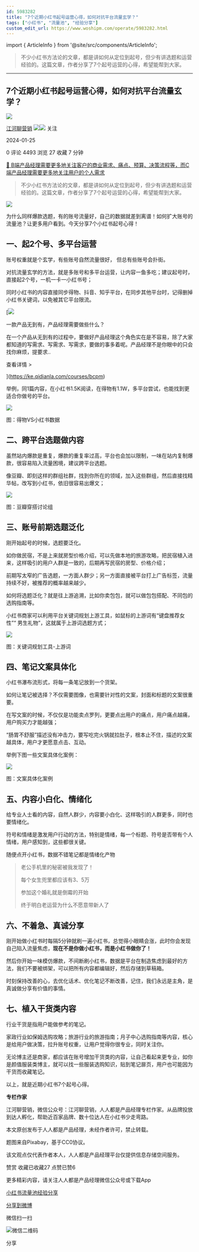 ```yaml
---
id: 5983282
title: "7个近期小红书起号运营心得，如何对抗平台流量玄学？"
tags: ["小红书", "流量池", "经验分享"]
custom_edit_url: https://www.woshipm.com/operate/5983282.html
---
```

import { ArticleInfo } from '@site/src/components/ArticleInfo';

<ArticleInfo
    author="江河聊营销"
    authorLink="https://www.woshipm.com/u/669162"
    published="2024-01-25"
    views={4493}
    comments={0}
    collects={27}
/>

> 不少小红书方法论的文章，都是讲如何从定位到起号，但少有讲选题和运营经验的。这篇文章，作者分享了7个起号运营的心得，希望能帮到大家。

---

## 7个近期小红书起号运营心得，如何对抗平台流量玄学？

[![](https://static.woshipm.com/APP_U_202210_20221030085450_9872.jpeg?imageView2/1/w/72/h/72/q/100)](https://www.woshipm.com/u/669162)

[江河聊营销](https://www.woshipm.com/u/669162) ![](https://static.woshipm.com/tag/1121_1@2x.png)![](https://static.woshipm.com/tag/2304_1@2x.png) 关注

2024-01-25

0 评论 4493 浏览 27 收藏 7 分钟

[🔗 B端产品经理需要更多地关注客户的商业需求、痛点、预算、决策流程等，而C端产品经理需要更多地关注用户的个人需求](https://ke.qidianla.com/courses/bcpm)

> 不少小红书方法论的文章，都是讲如何从定位到起号，但少有讲选题和运营经验的。这篇文章，作者分享了7个起号运营的心得，希望能帮到大家。

![](https://image.woshipm.com/2023/04/17/ab0c244e-dcf5-11ed-a8f2-00163e0b5ff3.png)

为什么同样爆款选题，有的账号流量好，自己的数据就差到离谱！如何扩大账号的流量池？让更多用户看到。今天分享7个小红书起号心得！‍

## 一、起2个号、多平台运营

账号权重就是个玄学，有些账号自然流量很好， 但总有些账号会扑街。

对抗流量玄学的方法，就是多账号和多平台运营，让内容一鱼多吃；建议起号时，直接起2个号，一机一卡一小红书号；

同时小红书的内容直接同步得物、抖音、知乎平台，在同步其他平台时，记得删掉小红书关键词，以免被其它平台限流。‍‍‍‍‍‍

[![](https://image.woshipm.com/2023/08/02/58dc678c-30e3-11ee-88e7-00163e0b5ff3.png)

一款产品无到有，产品经理需要做些什么？

在一个产品从无到有的过程中，要做好产品经理这个角色实在是不容易，除了大家都知道的写需求、写需求、写需求，要做的事多着呢。产品经理不是你眼中的只会找你麻烦，提要求..

查看详情 >

](https://ke.qidianla.com/courses/bcpm)

举例，同1篇内容，在小红书1.5K阅读，在得物有1.1W，多平台尝试，也能找到更适合你做号的平台。‍‍‍‍‍

![](https://image.woshipm.com/wp-files/2024/01/6sJKQE8IadD9HM979DVd.png)

图：得物VS小红书数据

## 二、跨平台选题做内容

虽然站内爆款是重复，爆款的重复率过高，平台也会加以限制，一味在站内复制爆款，很容易陷入流量困境，建议跨平台选题。

像豆瓣、即刻这样的群组社群，找到你所在的领域，加入这些群组，然后直接找精华帖，改写到小红书，依旧很容易出爆文；‍‍

![](https://image.woshipm.com/wp-files/2024/01/IrnKGcXc2KZydeqYKXUr.jpeg)

图：豆瓣穿搭讨论组

## 三、账号前期选题泛化

刚开始起号的时候，选题要泛化。

如你做民宿，不是上来就房型价格介绍，可以先做本地的旅游攻略，把民宿植入进来，这样吸引的用户人群是一致的，后期再写民宿的房型、价格介绍；

前期写太窄的广告选题，一方面人群少；另一方面直接被平台打上广告标签，流量持续不好，被推荐的概率越来越少。

如何将选题泛化？就是往上游追溯，比如你卖包包，就可以做包包搭配、不同包的选购指南等。

小红书商家可以利用平台关键词规划上游工具，如鼠标的上游词有“键盘推荐女性”“ 男生礼物”，这就属于上游词选题方式；

![](https://image.woshipm.com/wp-files/2024/01/irgkiJvGAOJ38p1pLpqF.png)

图：关键词规划工具-上游词

## 四、笔记文案具体化

小红书瀑布流形式，将每一条笔记放到一个货架。

如何让笔记被选择？不仅需要图像，也需要针对性的文案，封面和标题的文案很重要。

在写文案的时候，不仅仅是功能卖点罗列，更要点出用户的痛点，用户痛点越痛，用户购买力才能越强；

“肠胃不舒服”描述没有冲击力，要写吃完火锅就拉肚子，根本止不住，描述的文案越具体，用户才更愿意点击、互动。

举例下图一些文案具体化案例：‍‍‍‍‍

![](https://image.woshipm.com/wp-files/2024/01/D3SbJ5RtuXnzfoN2Jj0T.png)

图：文案具体化案例

## 五、内容小白化、情绪化

给专业人士看的内容，自然人群少，内容要小白化、这样吸引的人群更多，同时也要情绪化。

符号和情绪是激发用户行动的方法，特别是情绪，每一个标题、符号是否带有个人情绪，用户感知到，这些都很关键。

随便点开小红书，数据不错笔记都是情绪化产物

> 老公手机里的秘密被我发现了！
> 
> 每个女生兜里都应该有3、5万
> 
> 参加这个婚礼就是倒霉的开始
> 
> 终于明白老运营为什么不愿意带新人了

## 六、不着急、真诚分享

刚开始做小红书时每隔5分钟就刷一遍小红书，总觉得小眼睛会涨，此时你会发现自己陷入流量焦虑，**现在不是你做小红书，而是小红书做你了！**

然后你开始一味模仿爆款，不间断刷小红书，数据是平台在制造焦虑到最好的方法，我们不要被绑架，可以把所有内容都编辑好，然后存储到草稿箱。

时刻保持改善的心，去优化话术、优化笔记不断改善，记住，我们永远是主角，是真诚做分享有价值的事情。‍‍‍‍‍‍‍‍‍‍‍‍‍

## 七、植入干货类内容

行业干货是指用户能做参考的笔记。

家政行业如保姆选购攻略；旅游行业的旅游指南；月子中心选购指南等内容，核心是给用户做决策，拉升账号权重，让用户觉得你很专业，同时关注你。

无论博主还是商家，都应该在账号增加干货类的内容，让自己看起来更专业，如你是颜值服装类博主，就可以找一些服装选购知识，贴到笔记扉页，用户也可能因为干货而收藏笔记。

以上，就是近期小红书7个起号心得。

**专栏作家**

江河聊营销，微信公众号：江河聊营销，人人都是产品经理专栏作家。从品牌投放到达人孵化，帮助近百家品牌、数十位达人在小红书少走弯路。

本文原创发布于人人都是产品经理，未经作者许可，禁止转载。

题图来自Pixabay，基于CC0协议。

该文观点仅代表作者本人，人人都是产品经理平台仅提供信息存储空间服务。

赞赏 收藏已收藏27 点赞已赞6

更多精彩内容，请关注人人都是产品经理微信公众号或下载App

[小红书](https://www.woshipm.com/tag/%e5%b0%8f%e7%ba%a2%e4%b9%a6)[流量池](https://www.woshipm.com/tag/%e6%b5%81%e9%87%8f%e6%b1%a0)[经验分享](https://www.woshipm.com/tag/%e7%bb%8f%e9%aa%8c%e5%88%86%e4%ba%ab)

[分享到微博](https://service.weibo.com/share/share.php?appkey=2775287854&title=7个近期小红书起号运营心得，如何对抗平台流量玄学？&url=https://www.woshipm.com/operate/5983282.html&pic=https://image.woshipm.com/2023/04/17/ab0c244e-dcf5-11ed-a8f2-00163e0b5ff3.png)

微信扫一扫

![微信二维码](https://api.pwmqr.com/qrcode/create/?url=https://www.woshipm.com/operate/5983282.html)

分享